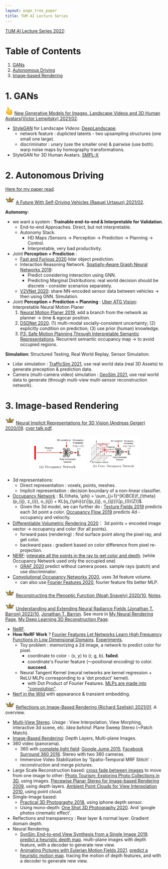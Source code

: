 ```yaml
---
layout: page_tree_paper
title: TUM AI Lecture Series
---
```


[TUM AI Lecture Series 2022](https://www.youtube.com/watch?v=nmRbIbnU0IM&list=PLQ8Y4kIIbzy8kMlz7cRqz-BjbdyWsfLXt):

# Table of Contents

1. [GANs](#lgan)
2. [Autonomous Driving](#lauto_drive)
3. [Image-based Rendering](#libr)

<a name="lgan"></a>
# 1. GANs

<img src="/assets/img/paperread/thumbs.png" height="25"/> [New Generative Models for Images, Landscape Videos and 3D Human Avatars(Victor Lempitsky) 2021/02](https://www.youtube.com/live/nmRbIbnU0IM?feature=share).
* [StyleGAN](https://github.com/NVlabs/stylegan) for Landscape *Videos*: [DeepLandscape](https://github.com/saic-mdal/deep-landscape).
  * network feature : duplicted latents - two upsampling structures (one small one large).
  * discriminator : unary (use the smaller one) & pairwise (use both). warp noise maps by homography transformations.
* StyleGAN for 3D Human Avatars. [SMPL-X](https://smpl-x.is.tue.mpg.de/)

<a name="lauto_drive"></a>
# 2. Autonomous Driving

[Here for my paper read](/Study/PaperRead/deeplearning/#lauto_drive).

<img src="/assets/img/paperread/chrown0.png" height="25"/> [A Future With Self-Driving Vehicles (Raquel Urtasun) 2021/02](https://www.youtube.com/live/efLZZigsC7c?feature=share).

**Autonomy**:
* we want a system : **Trainable end-to-end & Interpretable for Validation**.
  * End-to-end Approaches. Direct, but not interpretable.
  * Autonomy Stack.
    * HD Maps /Sensors -> Perception -> Prediction -> Planning -> Control.
    * Interpretable, very bad productivity.
* Joint **Perception + Prediction** :
  * [Fast and Furious 2020](https://arxiv.org/abs/2012.12395) lidar object prediction.
  * Interaction Reasoning Network. [Spatially-Aware Graph Neural Networks 2019](https://arxiv.org/abs/1910.08233):
    * Predict considering interaction using GNN.
    * Predicting Marginal Distributions: real world decision should be discrete - consider scenarios separately.
  * [V2VNet 2020](https://arxiv.org/abs/2008.07519): share NN-encoded sensor data between vehicles -> then using GNN.
Simulation.
* Joint **Perception + Prediction + Planning** : [Uber ATG Vision](https://www.uber.com/us/en/atg/research-and-development/perception-and-prediction/): Interpretable Neural Motion Planer
  1. [Neural Motion Planer 2019](https://www.uber.com/blog/research/end-to-end-interpretable-neural-motion-planner/), add a branch from the network as planner -> time & egocar position.
  2. [DSDNet 2020](https://arxiv.org/abs/2008.06041). (1) multi-modal socially-consistent uncertainty; (2) explicitly condition on prediction; (3) use prior (human) knowledge.
  3. [P3: Safe Motion Planning Through Interpretable Semantic Representations](http://www.cs.toronto.edu/~sergio/publication/p3/). Recurrent semantic occupancy map -> to avoid occupied regions.

**Simulation**: Structured Testing, Real World Replay, Sensor Simulation.
* Lidar simulation : [TrafficSim 2021](https://arxiv.org/abs/2101.06557), use real world data (real 3D Assets) to generate preception & prediction data.
* Camera (multi-camera video) simulation : [GeoSim 2021](https://arxiv.org/abs/2101.06543), use real world data to generate (through multi-view mulit-sensor reconstruction network).

<a name="libr"></a>
# 3. Image-based Rendering

<a name="locc_net"></a>
<img src="/assets/img/paperread/chrown0.png" height="25"/> [Neural Implicit Representations for 3D Vision (Andreas Geiger) 2020/09](https://www.youtube.com/watch?v=F9mRv4v80w0). [cvpr talk pdf](https://www.cvlibs.net/talks/talk_cvpr_2020_implicit_scenes.pdf).

<div align="center">    
<img src="/assets/img/paperread/occ_nw.jpg" width="70%"/>
</div>

* 3d representations:
  * Direct representation : voxels, points, meshes.
  * Implicit representation : decision boundary of a non-linear classifier.
* [Occupancy Network](https://avg.is.mpg.de/publications/occupancy-networks) : $L(\theta, \phi) = \sum_{j=1}^{K}BCE(f_{\theta}(p_{ij}, z_{i}), o_{ij}) + KL[q_{\phi}(z\|(p_{ij}, o_{ij}))\|p_{0}(Z)]$.
  * Given the 3d model, we can further do : [Texture Fields 2019](https://openaccess.thecvf.com/content_ICCV_2019/papers/Oechsle_Texture_Fields_Learning_Texture_Representations_in_Function_Space_ICCV_2019_paper.pdf) predicts each 3d point a color. [Occupancy Flow 2019](https://openaccess.thecvf.com/content_ICCV_2019/papers/Niemeyer_Occupancy_Flow_4D_Reconstruction_by_Learning_Particle_Dynamics_ICCV_2019_paper.pdf) predicts 4d - occupancy and velocity.
* [Differentiable Volumetric Rendering 2020](https://www.cvlibs.net/publications/Niemeyer2020CVPR.pdf)： 3d points + encoded image vector -> occupancy and color (for all points).
  * forward pass (rendering) : find surface point along the pixel ray, and get color.
  * backward pass : gradient based on color difference from pixel re-projection.
* [NERF](#lneural_r): <u>integrate all the points in the ray to get color and depth</u>. (while Occupancy Network used only the occupied one)
  * [GRAF 2020](https://proceedings.neurips.cc/paper/2020/file/e92e1b476bb5262d793fd40931e0ed53-Paper.pdf) predict without camera poses. sample rays (patch) and use discriminator.
* [Convolutional Occupancy Networks 2020](https://arxiv.org/abs/2003.04618), uses 3d feature volume.
  * can also use [Fourier Features 2020](https://arxiv.org/abs/2006.10739), fourier feature fits better MLP.


<img src="/assets/img/paperread/chrown0.png" height="25"/> [Reconstructing the Plenoptic Function (Noah Snavely) 2020/10](https://www.youtube.com/live/GNUpZAeBnZc?feature=share), [Notes](/Study/PaperRead/subjects/#l6).

<img src="/assets/img/paperread/chrown0.png" height="25"/> [Understanding and Extending Neural Radiance Fields (Jonathan T. Barron) 2022/10](https://www.youtube.com/live/nRyOzHpcr4Q?feature=share), [Jonathan T. Barron](https://jonbarron.info/). See more in [My Neural Rendering Page](/Study/PaperRead/3d_reconstruction/#lneural_r), [My Deep Learning 3D Reconstruction Page](/Study/PaperRead/3d_reconstruction/#ldl).
* [NeRF](https://www.matthewtancik.com/nerf).
* **How NeRF Work** ? [Fourier Features Let Networks Learn High Frequency Functions in Low Dimensional Domains](https://arxiv.org/abs/2006.10739). [Experiments](https://github.com/tancik/fourier-feature-networks/tree/master/Experiments).
  * Toy problem : memorizing a 2d image, a network to predict color for pixel.
    * coordinate to color - (x, y) to (r, g, b). **failed**.
    * coordinate's Fourier feature (～<h>positional encoding</h>) to color. **succeed**.
  * Neural Tangent Kernel (neural networks are kernel regression + ReLU MLPs corresponding to a 'dot product' kernel).
    * with Dot Product of Fourier Features. <u>MLPs are made into "convolution"</u>.
* [Nerf in the Wild](https://nerf-w.github.io/) with appearance & transient embedding.


<img src="/assets/img/paperread/chrown0.png" height="25"/> [Reflections on Image-Based Rendering (Richard Szeliski) 2021/01](https://www.youtube.com/live/0VIUbIzv_wc?feature=share). A overview.

* [Multi-View Stereo](/Study/PaperRead/3d_reconstruction/#ldl_mvs). *Usage* : View Interpolation, View Morphing, interactive 3d scene, etc. *Idea behind*: Plane Sweep Stereo (~Patch Match).
* [Image-Based Rendering](/Study/PaperRead/subjects/#l6): Depth Layers, Multi-plane Images.
* 360 video (panorama).
  * 360 with <u>complete light field</u>: [Google Jump 2015](https://blog.google/products/google-ar-vr/introducing-next-generation-jump/), [Facebook Surround 360 2016](https://engineering.fb.com/2016/04/12/video-engineering/introducing-facebook-surround-360-an-open-high-quality-3d-360-video-capture-system/). Stereo with two 360 cameras.
  * Immersive Video Stabilization by 'Spatio-Temporal MRF Stitch' : reconstruction and merge pictures.
* Large Scale Reconstruction based: <u>cross fade between images</u> to move from one image to other: [Photo Tourism: Exploring Photo Collections in 3D](http://phototour.cs.washington.edu/Photo_Tourism.pdf), using images. [Piecewise Planar Stereo for Image-based Rendering 2009](https://www.microsoft.com/en-us/research/publication/piecewise-planar-stereo-for-image-based-rendering/), using depth layers. [Ambient Point Clouds for View Interpolation 2010](http://simonfuhrmann.de/papers/sg2010-apc.pdf), using point cloud.
* Simgle-Image based:
  * [Practical 3D Photography 2018](http://johanneskopf.de/publications/photo3d_practical/Practical_3D_Photography.pdf), using iphone depth sensor.
  * Using mono-depth: [One Shot 3D Photography 2020](https://facebookresearch.github.io/one_shot_3d_photography/). And 'google photos cinematic effect'.
* Reflections and transparency : Rear layer & normal layer. Gradient domain depth.
* Neural Rendering.
  * [SynSin: End-to-end View Synthesis from a Single Image 2019](https://arxiv.org/abs/1912.08804). <u>predict a heuristic depth map</u>. multi-plane images with depth feature, with a decoder to generate new view.
  * [Animating Pictures with Eulerian Motion Fields 2021](https://eulerian.cs.washington.edu/). <u>predict a heuristic motion map</u>. tracing the motion of depth features, and with a decoder to generate new view.
